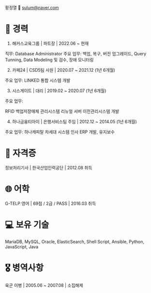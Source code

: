 황정열
📧 sulum@naver.com 

# 💼 경력

1. 해커스교육그룹 | 파트장 | 2022.06 ~ 현재

직무: Database Administrator
주요 업무: 백업, 복구, 버전 업그레이드, Query Tunning, Data Modeling 및 검수, 장애 모니터링


2. 카페24 | CSD5팀 사원 | 2020.07 ~ 2021.12 (1년 6개월)

주요 업무: LINKED 통합 시스템 개발


3. 시스게이트 | 대리 | 2019.02 ~ 2020.07 (1년 6개월)

주요 업무:

RFID 백업저장매체 관리시스템 리뉴얼
서버 이전관리시스템 개발


4. 하나금융티아이 | 은행서비스팀 주임 | 2012.12 ~ 2014.05 (1년 6개월)

주요 업무: 하나캐피탈 차세대 시스템 인사 ERP 개발, 유지보수



# 🏅 자격증

정보처리기사 | 한국산업인력공단 | 2012.08 취득

# 🌐 어학

G-TELP 영어 | 69점 / 2급 / PASS | 2016.03 취득


# 💻 보유 기술

MariaDB, MySQL, Oracle, ElasticSearch, Shell Script, Ansible, Python, JavaScript, Java


# 🎖️ 병역사항

육군 이병 | 2005.06 ~ 2007.08 | 소집해제
